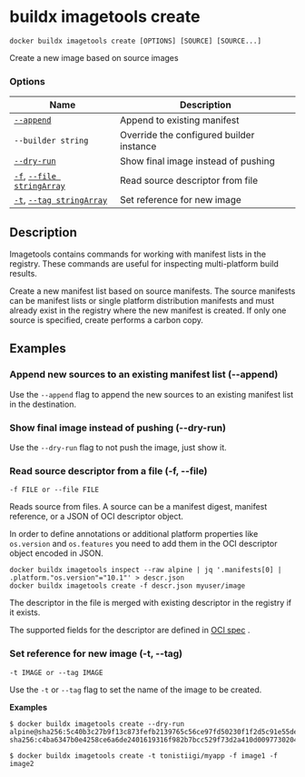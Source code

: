 # buildx imagetools create

```
docker buildx imagetools create [OPTIONS] [SOURCE] [SOURCE...]
```

<!---MARKER_GEN_START-->
Create a new image based on source images

### Options

| Name | Description |
| --- | --- |
| [`--append`](#append) | Append to existing manifest |
| `--builder string` | Override the configured builder instance |
| [`--dry-run`](#dry-run) | Show final image instead of pushing |
| [`-f`](#file), [`--file stringArray`](#file) | Read source descriptor from file |
| [`-t`](#tag), [`--tag stringArray`](#tag) | Set reference for new image |


<!---MARKER_GEN_END-->

## Description

Imagetools contains commands for working with manifest lists in the registry.
These commands are useful for inspecting multi-platform build results.

Create a new manifest list based on source manifests. The source manifests can
be manifest lists or single platform distribution manifests and must already
exist in the registry where the new manifest is created. If only one source is
specified, create performs a carbon copy.

## Examples

### <a name="append"></a> Append new sources to an existing manifest list (--append)

Use the `--append` flag to append the new sources to an existing manifest list
in the destination.

### <a name="dry-run"></a> Show final image instead of pushing (--dry-run)

Use the `--dry-run` flag to not push the image, just show it.

### <a name="file"></a> Read source descriptor from a file (-f, --file)

```
-f FILE or --file FILE
```

Reads source from files. A source can be a manifest digest, manifest reference,
or a JSON of OCI descriptor object.

In order to define annotations or additional platform properties like `os.version` and
`os.features` you need to add them in the OCI descriptor object encoded in JSON.

```
docker buildx imagetools inspect --raw alpine | jq '.manifests[0] | .platform."os.version"="10.1"' > descr.json
docker buildx imagetools create -f descr.json myuser/image
```

The descriptor in the file is merged with existing descriptor in the registry if it exists.

The supported fields for the descriptor are defined in [OCI spec](https://github.com/opencontainers/image-spec/blob/master/descriptor.md#properties) .


### <a name="tag"></a> Set reference for new image  (-t, --tag)

```
-t IMAGE or --tag IMAGE
```

Use the `-t` or `--tag` flag to set the name of the image to be created.

**Examples**

```console
$ docker buildx imagetools create --dry-run alpine@sha256:5c40b3c27b9f13c873fefb2139765c56ce97fd50230f1f2d5c91e55dec171907 sha256:c4ba6347b0e4258ce6a6de2401619316f982b7bcc529f73d2a410d0097730204

$ docker buildx imagetools create -t tonistiigi/myapp -f image1 -f image2
```
